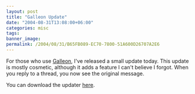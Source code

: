 ```yaml
---
layout: post
title: "Galleon Update"
date: "2004-08-31T13:08:00+06:00"
categories: misc 
tags: 
banner_image: 
permalink: /2004/08/31/B65FB089-EC70-7800-51A600D26707A2E6
---
```


For those who use <a href="http://www.camdenfamily.com/morpheus/forums">Galleon</a>, I've released a small update today. This update is mostly cosmetic, although it adds a feature I can't believe I forgot. When you reply to a thread, you now see the original message.

You can download the updater <a href="http://www.camdenfamily.com/morpheus/downloads/forumsupdate.zip">here</a>.
